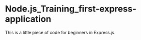 # Node.js_Training_first-express-application
This is a little piece of code for beginners in Express.js
